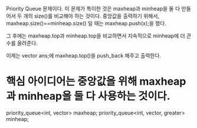 Priority Queue 문제이다.
이 문제가 특이한 것은 maxheap과 minheap을 둘 다 만들어서 두 개의 size()를 비교해야 하는 것이다.
중앙값을 출력하기 위해서, maxheap.size()==minheap.size() 일 때는 maxheap.push(x);을 했다.

그 후에는 maxheap.top과 minheap.top을 비교하면서 지속적으로 minheap에 더 큰 수를 올려준다.

이제는 vector<int> ans;에 maxheap.top()을 push_back 해주고 출력한다.

핵심 아이디어는 중앙값을 위해 maxheap과 minheap을 둘 다 사용하는 것이다.
===========================================================

priority_queue<int, vector<int>> maxheap;
priority_queue<int, vector<int>, greater<int>> minheap;
